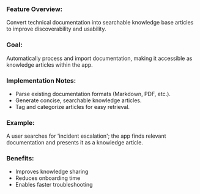 ### Feature Overview:
Convert technical documentation into searchable knowledge base articles to improve discoverability and usability.

### Goal:
Automatically process and import documentation, making it accessible as knowledge articles within the app.

### Implementation Notes:
- Parse existing documentation formats (Markdown, PDF, etc.).
- Generate concise, searchable knowledge articles.
- Tag and categorize articles for easy retrieval.

### Example:
A user searches for 'incident escalation'; the app finds relevant documentation and presents it as a knowledge article.

### Benefits:
- Improves knowledge sharing
- Reduces onboarding time
- Enables faster troubleshooting